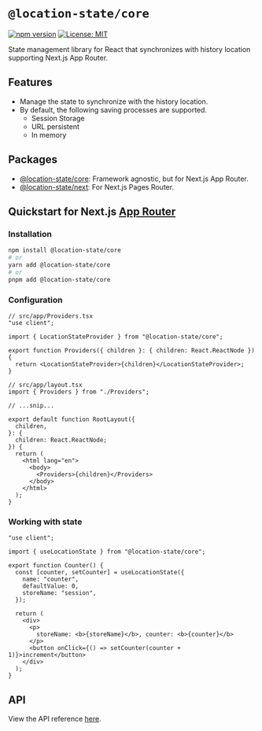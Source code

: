 # `@location-state/core`

[![npm version](https://badge.fury.io/js/@location-state%2Fcore.svg)](https://badge.fury.io/js/@location-state%2Fcore)
[![License: MIT](https://img.shields.io/badge/License-MIT-yellow.svg)](https://opensource.org/licenses/MIT)

State management library for React that synchronizes with history location supporting Next.js App Router.

## Features

- Manage the state to synchronize with the history location.
- By default, the following saving processes are supported.
  - Session Storage
  - URL persistent
  - In memory

## Packages

- [@location-state/core](./packages/location-state-core/README.md): Framework agnostic, but for Next.js App Router.
- [@location-state/next](./packages/location-state-next/README.md): For Next.js Pages Router.

## Quickstart for Next.js [App Router](https://nextjs.org/docs/app)

### Installation

```sh
npm install @location-state/core
# or
yarn add @location-state/core
# or
pnpm add @location-state/core
```

### Configuration

```tsx
// src/app/Providers.tsx
"use client";

import { LocationStateProvider } from "@location-state/core";

export function Providers({ children }: { children: React.ReactNode }) {
  return <LocationStateProvider>{children}</LocationStateProvider>;
}
```

```tsx
// src/app/layout.tsx
import { Providers } from "./Providers";

// ...snip...

export default function RootLayout({
  children,
}: {
  children: React.ReactNode;
}) {
  return (
    <html lang="en">
      <body>
        <Providers>{children}</Providers>
      </body>
    </html>
  );
}
```

### Working with state

```tsx
"use client";

import { useLocationState } from "@location-state/core";

export function Counter() {
  const [counter, setCounter] = useLocationState({
    name: "counter",
    defaultValue: 0,
    storeName: "session",
  });

  return (
    <div>
      <p>
        storeName: <b>{storeName}</b>, counter: <b>{counter}</b>
      </p>
      <button onClick={() => setCounter(counter + 1)}>increment</button>
    </div>
  );
}
```

## API

View the API reference [here](./docs/API.md).
